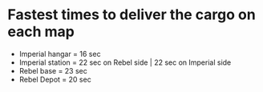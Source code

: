 # Fastest times to deliver the cargo on each map

* Imperial hangar = 16 sec
* Imperial station = 22 sec on Rebel side | 22 sec on Imperial side
* Rebel base = 23 sec
* Rebel Depot = 20 sec

